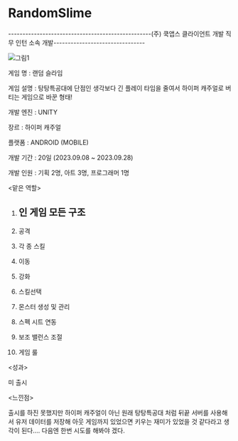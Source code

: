 # RandomSlime
--------------------------------------------------(주) 쿡앱스 클라이언트 개발 직무 인턴 소속 개발--------------------------------

![그림1](https://github.com/SiwonChoi98/RandomSlime/assets/118884862/1d137a3b-fb8e-46f3-be3f-d045fdc16d89)

게임 명 : 랜덤 슬라임

게임 설명 : 탕탕특공대에 단점인 생각보다 긴 플레이 타임을 줄여서 하이퍼 캐주얼로 버티는 게임으로 바꾼 형태!

개발 엔진 : UNITY

장르 : 하이퍼 캐주얼

플랫폼 : ANDROID (MOBILE)

개발 기간 : 20일 (2023.09.08 ~ 2023.09.28)

개발 인원 : 기획 2명, 아트 3명, 프로그래머 1명

<맡은 역할>

1. 인 게임 모든 구조
   -----------------
   
2. 공격
3. 각 종 스킬
4. 이동
5. 강화
6. 스킬선택
7. 몬스터 생성 및 관리
8. 스펙 시트 연동
9. 보조 밸런스 조절
10. 게임 룰
  
<성과>

미 출시

<느낀점>

출시를 하진 못했지만 하이퍼 캐주얼이 아닌 원래 탕탕특공대 처럼 뒤끝 서버를 사용해서 유저 데이터를 저장해 아웃 게임까지 있었으면 키우는 재미가 있었을 것 같다라고 생각이 된다....
다음엔 한번 시도를 해봐야 겠다.
